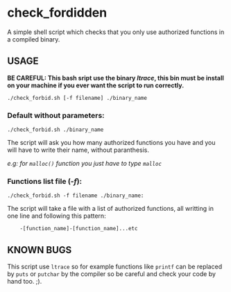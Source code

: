 # check_fordidden
A simple shell script which checks that you only use authorized functions in a compiled binary.

## USAGE
  
 **BE CAREFUL: This bash sript use the binary *ltrace*, this bin must be install on your machine if you ever want the script to run correctly.**

```
./check_forbid.sh [-f filename] ./binary_name
```

### Default without parameters:
```
./check_forbid.sh ./binary_name
```
The script will ask you how many authorized functions you have and you will have to write their name, without paranthesis.
  
 *e.g: for ```malloc()``` function you just have to type ```malloc```*
        
### Functions list file (*-f*): 
```
./check_forbid.sh -f filename ./binary_name:
```
The script will take a file with a list of authorized functions, all writting in one line and following this pattern:
  
        -[function_name]-[function_name]...etc
       
## KNOWN BUGS 

This script use ```ltrace``` so for example functions like ```printf``` can be replaced by ```puts``` or ```putchar``` by the compiler so be careful and check your code by hand too. ;).
